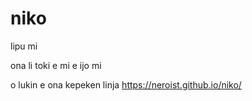 # niko

lipu mi

ona li toki e mi e ijo mi

o lukin e ona kepeken linja <https://neroist.github.io/niko/>